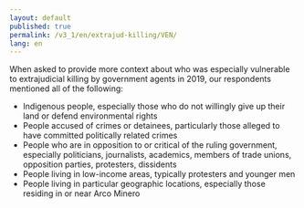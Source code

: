 ```yaml
---
layout: default
published: true
permalink: /v3_1/en/extrajud-killing/VEN/
lang: en
---
```


When asked to provide more context about who was especially vulnerable to extrajudicial killing by government agents in 2019, our respondents mentioned all of the following:

-	Indigenous people, especially those who do not willingly give up their land or defend environmental rights
-	People accused of crimes or detainees, particularly those alleged to have committed politically related crimes
-	People who are in opposition to or critical of the ruling government, especially politicians, journalists, academics, members of trade unions, opposition parties, protesters, dissidents
-	People living in low-income areas, typically protesters and younger men
-	People living in particular geographic locations, especially those residing in or near Arco Minero

